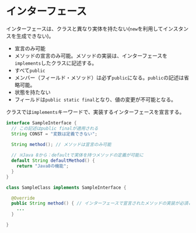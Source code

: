 # インターフェース

インターフェースは、クラスと異なり実体を持たない(`new`を利用してインスタンスを生成できない)。

 * 宣言のみ可能
  * メソッドの宣言のみ可能。メソッドの実装は、インターフェースを`implements`したクラスに記述する。
 * すべて`public`
  * メンバー（フィールド・メソッド）は必ず`public`になる。`public`の記述は省略可能。
 * 状態を持たない
  * フィールドは`public static final`となり、値の変更が不可能となる。
 
クラスでは`implements`キーワードで、実装するインターフェースを宣言する。

```java
interface SampleInterface {
  // この記述はpublic finalが適用される
  String CONST = "変数は定義できない";

  String method(); // メソッドは宣言のみ可能
  
  // ※Java 8から：defaultで実体を持つメソッドの定義が可能に
  default String defaultMethod() {
    return "Java8の機能";
  }
}

class SampleClass implements SampleInterface {

  @Override
  public String method() { // インターフェースで宣言されたメソッドの実装が必須となる
    ...
  }

}
```